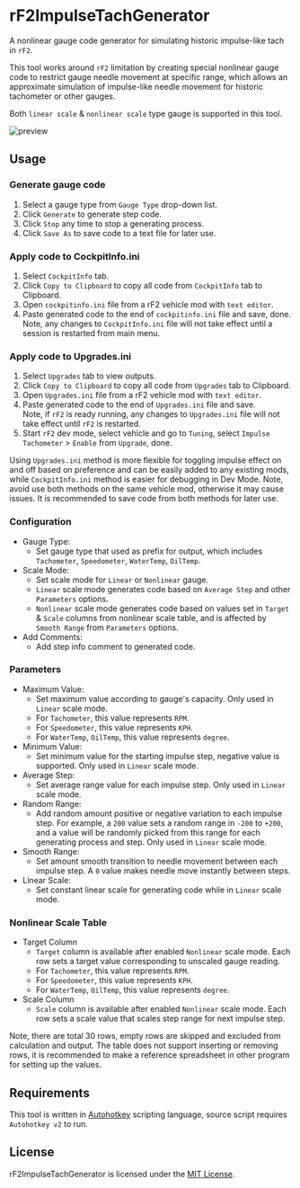 # rF2ImpulseTachGenerator

A nonlinear gauge code generator for simulating historic impulse-like tach in `rF2`.

This tool works around `rF2` limitation by creating special nonlinear gauge code to restrict gauge needle movement at specific range, which allows an approximate simulation of impulse-like needle movement for historic tachometer or other gauges.

Both `linear scale` & `nonlinear scale` type gauge is supported in this tool.

![preview](https://github.com/user-attachments/assets/655e42f3-3f0d-4712-889c-42c19054529c)

## Usage

### Generate gauge code
1. Select a gauge type from `Gauge Type` drop-down list.
1. Click `Generate` to generate step code.
2. Click `Stop` any time to stop a generating process.
3. Click `Save As` to save code to a text file for later use.

### Apply code to CockpitInfo.ini
1. Select `CockpitInfo` tab.
2. Click `Copy to Clipboard` to copy all code from `CockpitInfo` tab to Clipboard.
3. Open `cockpitinfo.ini` file from a rF2 vehicle mod with `text editor`.
4. Paste generated code to the end of `cockpitinfo.ini` file and save, done.  
Note, any changes to `CockpitInfo.ini` file will not take effect until a session is restarted from main menu.

### Apply code to Upgrades.ini
1. Select `Upgrades` tab to view outputs.
2. Click `Copy to Clipboard` to copy all code from `Upgrades` tab to Clipboard.
3. Open `Upgrades.ini` file from a rF2 vehicle mod with `text editor`.
4. Paste generated code to the end of `Upgrades.ini` file and save.  
Note, if `rF2` is ready running, any changes to `Upgrades.ini` file will not take effect until `rF2` is restarted.
5. Start `rF2` dev mode, select vehicle and go to `Tuning`, select `Impulse Tachometer` > `Enable` from `Upgrade`, done.  

Using `Upgrades.ini` method is more flexible for toggling impulse effect on and off based on preference and can be easily added to any existing mods, while `CockpitInfo.ini` method is easier for debugging in Dev Mode. Note, avoid use both methods on the same vehicle mod, otherwise it may cause issues. It is recommended to save code from both methods for later use.

### Configuration
- Gauge Type:
    - Set gauge type that used as prefix for output, which includes `Tachometer`, `Speedometer`, `WaterTemp`, `OilTemp`.
- Scale Mode:
    - Set scale mode for `Linear` or `Nonlinear` gauge.
    - `Linear` scale mode generates code based on `Average Step` and other `Parameters` options.
    - `Nonlinear` scale mode generates code based on values set in `Target` & `Scale` columns from nonlinear scale table, and is affected by `Smooth Range` from `Parameters` options.
- Add Comments:
    - Add step info comment to generated code.

### Parameters
- Maximum Value:
    - Set maximum value according to gauge's capacity. Only used in `Linear` scale mode.
    - For `Tachometer`, this value represents `RPM`.
    - For `Speedometer`, this value represents `KPH`.
    - For `WaterTemp`, `OilTemp`, this value represents `degree`.
- Minimum Value:
    - Set minimum value for the starting impulse step, negative value is supported. Only used in `Linear` scale mode.
- Average Step:
    - Set average range value for each impulse step. Only used in `Linear` scale mode.
- Random Range:
    - Add random amount positive or negative variation to each impulse step. For example, a `200` value sets a random range in `-200` to `+200`, and a value will be randomly picked from this range for each generating process and step. Only used in `Linear` scale mode.
- Smooth Range:
    - Set amount smooth transition to needle movement between each impulse step. A `0` value makes needle move instantly between steps.
- Linear Scale:
    - Set constant linear scale for generating code while in `Linear` scale mode.

### Nonlinear Scale Table
- Target Column
    - `Target` column is available after enabled `Nonlinear` scale mode. Each row sets a target value corresponding to unscaled gauge reading.
    - For `Tachometer`, this value represents `RPM`.
    - For `Speedometer`, this value represents `KPH`.
    - For `WaterTemp`, `OilTemp`, this value represents `degree`.
- Scale Column
    - `Scale` column is available after enabled `Nonlinear` scale mode. Each row sets a scale value that scales step range for next impulse step.

Note, there are total 30 rows, empty rows are skipped and excluded from calculation and output. The table does not support inserting or removing rows, it is recommended to make a reference spreadsheet in other program for setting up the values.


## Requirements
This tool is written in [Autohotkey](https://www.autohotkey.com) scripting language, source script requires `Autohotkey v2` to run.


## License
rF2ImpulseTachGenerator is licensed under the [MIT License](./LICENSE.txt).

